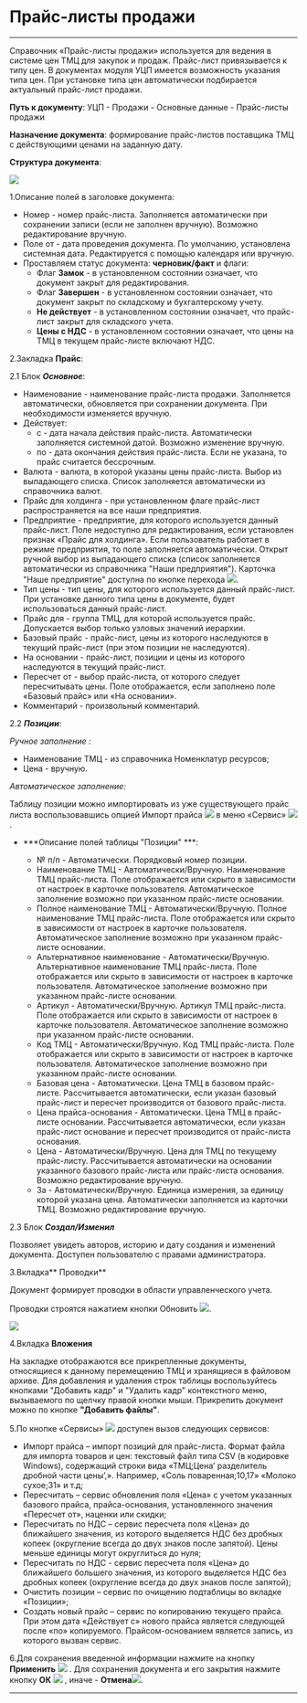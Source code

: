 ﻿#  Прайс-листы продажи
_ _ _ _ _ _

Справочник «Прайс-листы продажи» используется для ведения в системе цен ТМЦ для закупок и продаж. Прайс-лист привязывается к типу цен. 
В документах модуля УЦП имеется возможность указания типа цен. При установке типа цен автоматически подбирается актуальный прайс-лист продажи.


**Путь к документу**: УЦП - Продажи - Основные данные - Прайс-листы продажи

**Назначение документа**: формирование прайс-листов поставщика ТМЦ с действующими ценами на заданную дату.

**Структура документа**:

![](topic:.УЦП.AddFiles.Screenshot_2543.jpg)


1.Описание полей в заголовке документа:

* Номер - номер прайс-листа. Заполняется автоматически при сохранении записи (если не заполнен вручную). Возможно редактирование вручную.
* Поле от - дата проведения документа. По умолчанию, установлена системная дата. Редактируется с помощью календаря или вручную.
* Проставляем статус документа: **черновик/факт** и флаги:
    * Флаг **Замок** - в установленном состоянии означает, что документ закрыт для редактирования. 
    * Флаг **Завершен** - в установленном состоянии означает, что документ закрыт по складскому и бухгалтерскому учету.
    * **Не действует** - в установленном состоянии означает, что прайс-лист закрыт для складского учета.
    * **Цены с НДС**  - в установленном состоянии означает, что цены на ТМЦ в текущем прайс-листе включают НДС.


2.Закладка **Прайс**:

2.1 Блок ***Основное***:

* Наименование - наименование прайс-листа продажи.  Заполняется автоматически, обновляется при сохранении документа. При необходимости изменяется вручную.
* Действует:
    * с - дата начала действия прайс-листа. Автоматически заполняется системной датой. Возможно изменение вручную.
    * по - дата окончания действия прайс-листа. Если не указана, то прайс считается бессрочным.
* Валюта - валюта, в которой указаны цены прайс-листа. Выбор из выпадающего списка. Список заполняется автоматически из справочника валют.
* Прайс для холдинга - при установленном флаге прайс-лист распространяется на все наши предприятия.
* Предприятие  - предприятие, для которого используется данный прайс-лист. Поле недоступно для редактирования, если установлен признак «Прайс для холдинга». Если пользователь работает в режиме предприятия, то поле заполняется автоматически. Открыт ручной выбор из выпадающего списка (список заполняется автоматически из справочника "Наши предприятия"). Карточка "Наше предприятие" доступна по кнопке перехода ![](topic:SCM.AddFiles.Buttons.Btn_go.png).
* Тип цены - тип цены, для которого используется данный прайс-лист. При установке данного типа цены в документе, будет использоваться данный прайс-лист.
* Прайс для - группа ТМЦ, для которой используется прайс. Допускается выбор только узловых значений иерархии.
* Базовый прайс - прайс-лист, цены из которого наследуются в текущий прайс-лист (при этом позиции не наследуются).
* На основании - прайс-лист, позиции и цены из которого наследуются в текущий прайс-лист.
* Пересчет от - выбор прайс-листа, от которого следует пересчитывать цены. Поле отображается, если заполнено поле «Базовый прайс» или «На основании».
* Комментарий - произвольный комментарий.

 2.2 ***Позиции***:


 *Ручное заполнение :*


   * Наименование ТМЦ - из справочника Номенклатур ресурсов;
   * Цена - вручную.

 *Автоматическое заполнение:*

Таблицу позиции можно импортировать из уже существующего прайс листа воспользовавшись опцией Импорт прайса ![](topic:.УЦП.AddFiles.Btn_downloads.png) в меню «Сервис»  ![](topic:.УЦП.AddFiles.Btn_Services.png).

* ***Описание полей таблицы "Позиции" ***:

    * № п/п -  Автоматически. Порядковый номер позиции.
    * Наименование ТМЦ  - Автоматически/Вручную. Наименование ТМЦ прайс-листа. Поле отображается или скрыто в зависимости от настроек в карточке пользователя. Автоматическое заполнение возможно при указанном прайс-листе основании.
    * Полное наименование ТМЦ - Автоматически/Вручную. Полное наименование ТМЦ прайс-листа. Поле отображается или скрыто в зависимости от настроек в карточке пользователя. Автоматическое заполнение возможно при указанном прайс-листе основании.
    * Альтернативное наименование - Автоматически/Вручную. Альтернативное наименование ТМЦ прайс-листа. Поле отображается или скрыто в зависимости от настроек в карточке пользователя. Автоматическое заполнение возможно при указанном прайс-листе основании.
    * Артикул - Автоматически/Вручную. Артикул ТМЦ прайс-листа. Поле отображается или скрыто в зависимости от настроек в карточке пользователя. Автоматическое заполнение возможно при указанном прайс-листе основании.
    * Код ТМЦ - Автоматически/Вручную. Код ТМЦ прайс-листа. Поле отображается или скрыто в зависимости от настроек в карточке пользователя. Автоматическое заполнение возможно при указанном прайс-листе основании.
    * Базовая цена - Автоматически. Цена ТМЦ в базовом прайс-листе. Рассчитывается автоматически, если указан базовый прайс-лист и пересчет производится от базового прайс-листа.
    * Цена прайса-основания - Автоматически. Цена ТМЦ в прайс-листе основании. Рассчитывается автоматически, если указан прайс-лист основание и пересчет производится от прайс-листа основания.
    * Цена - Автоматически/Вручную. Цена для ТМЦ по текущему прайс-листу. Рассчитывается автоматически на основании указанного базового прайс-листа или прайс-листа основания. Возможно редактирование вручную.
    * За - Автоматически/Вручную. Единица измерения, за единицу которой указана цена. Автоматически заполняется из карточки ТМЦ. Возможно редактирование вручную.



2.3 Блок ***Создал/Изменил***

Позволяет увидеть авторов, историю и дату создания и изменений документа. Доступен пользователю с правами администратора.


3.Вкладка** Проводки**

Документ формирует проводки в области управленческого учета.

Проводки строятся нажатием кнопки Обновить ![](topic:.УЦП.AddFiles.Btn_Refresh.png).

![](topic:.УЦП.AddFiles.Screenshot_2544.jpg)

4.Вкладка **Вложения**

На закладке отображаются все прикрепленные документы, относящиеся к данному перемещению ТМЦ и хранящиеся в файловом архиве. Для добавления и удаления строк таблицы воспользуйтесь кнопками "Добавить кадр" и "Удалить кадр" контекстного меню, вызываемого по щелчку правой кнопки мыши. Прикрепить документ можно по кнопке **"Добавить файлы"**.


5.По кнопке «Сервисы»  ![](topic:.УЦП.AddFiles.Btn_Services.png) доступен вызов следующих сервисов:

* Импорт прайса – импорт позиций для прайс-листа. Формат файла для импорта товаров и цен: текстовый файл типа CSV (в кодировке Windows), содержащий строки вида «ТМЦ;Цена’ разделитель дробной части цены’,». Например, «Соль поваренная;10,17» «Молоко сухое;31» и т.д;
* Пересчитать – сервис обновления поля «Цена» с учетом указанных базового прайса, прайса-основания, установленного значения «Пересчет от», наценки или скидки;
* Пересчитать по НДС – сервис пересчета поля «Цена» до ближайшего значения, из которого выделяется НДС без дробных копеек (округление всегда до двух знаков после запятой). Цены меньше единицы могут округлиться до нуля;
* Пересчитать по НДС  - сервис пересчета поля «Цена» до ближайшего большего значения, из которого выделяется НДС без дробных копеек (округление всегда до двух знаков после запятой);
* Очистить позиции – сервис по очищению подтаблицы во вкладке «Позиции»;
* Создать новый прайс – сервис по копированию текущего прайса. При этом дата «Действует с» нового прайса является следующей после «по» копируемого. Прайсом-основанием является запись, из которого вызван сервис.



6.Для сохранения введенной информации нажмите на кнопку **Применить** ![](topic:SCM.AddFiles.Btn_OK.png) .
Для сохранения документа и его закрытия нажмите кнопку **ОК**
 ![](topic:SCM.AddFiles.Btn_Post.png) , иначе  -  **Отмена**![](topic:SCM.AddFiles.BtnCloseCancel.png).

-------


